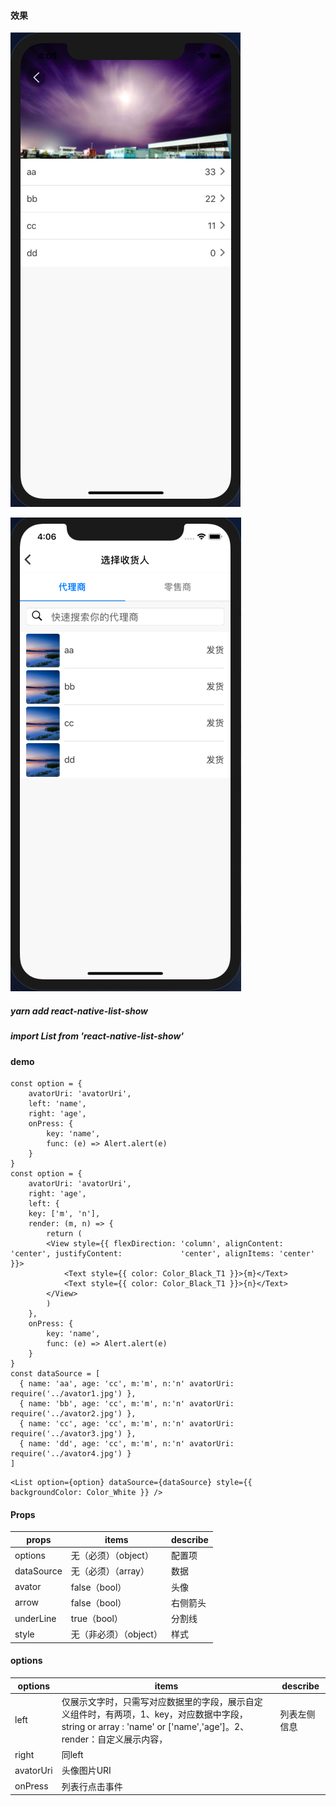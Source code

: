 #### 效果

![](./ScreenShot/WX20190426-160538.png)

![](./ScreenShot/WX20190426-160616.png)

##### yarn add react-native-list-show

##### import List from 'react-native-list-show'

#### demo

```
const option = {
	avatorUri: 'avatorUri',
	left: 'name',
	right: 'age',
	onPress: {
    	key: 'name',
    	func: (e) => Alert.alert(e)
  	}
}
const option = {
	avatorUri: 'avatorUri',
	right: 'age',
	left: {
	key: ['m', 'n'],
	render: (m, n) => {
        return (
        <View style={{ flexDirection: 'column', alignContent: 'center', justifyContent: 			'center', alignItems: 'center' }}>
            <Text style={{ color: Color_Black_T1 }}>{m}</Text>
            <Text style={{ color: Color_Black_T1 }}>{n}</Text>
        </View>
        )
	},
	onPress: {
		key: 'name',
		func: (e) => Alert.alert(e)
	}
}
const dataSource = [
  { name: 'aa', age: 'cc', m:'m', n:'n' avatorUri: require('../avator1.jpg') },
  { name: 'bb', age: 'cc', m:'m', n:'n' avatorUri: require('../avator2.jpg') },
  { name: 'cc', age: 'cc', m:'m', n:'n' avatorUri: require('../avator3.jpg') },
  { name: 'dd', age: 'cc', m:'m', n:'n' avatorUri: require('../avator4.jpg') }
]
```
```
<List option={option} dataSource={dataSource} style={{ backgroundColor: Color_White }} />
```

#### Props

| props      | items                  | describe |
| ---------- | ---------------------- | -------- |
| options    | 无（必须）（object）   | 配置项   |
| dataSource | 无（必须）（array）    | 数据     |
| avator     | false（bool）          | 头像     |
| arrow      | false（bool）          | 右侧箭头 |
| underLine  | true（bool）           | 分割线   |
| style      | 无（非必须）（object） | 样式     |

#### options

| options   | items                                                        | describe     |
| --------- | ------------------------------------------------------------ | ------------ |
| left      | 仅展示文字时，只需写对应数据里的字段，展示自定义组件时，有两项，1、key，对应数据中字段，string or array : 'name' or ['name','age']。2、render：自定义展示内容， | 列表左侧信息 |
| right     | 同left                                                       |              |
| avatorUri | 头像图片URI                                                  |              |
| onPress   | 列表行点击事件                                               |              |

